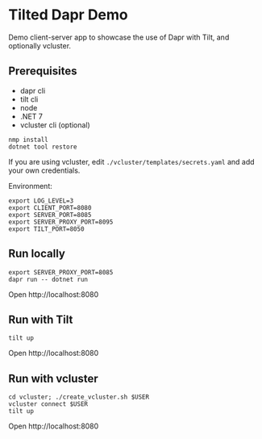 # Tilted Dapr Demo

Demo client-server app to showcase the use of Dapr with Tilt, and optionally vcluster.

## Prerequisites

* dapr cli
* tilt cli
* node
* .NET 7
* vcluster cli (optional)

```
nmp install
dotnet tool restore
```

If you are using vcluster, edit `./vcluster/templates/secrets.yaml` and add your own credentials.

Environment:
```
export LOG_LEVEL=3
export CLIENT_PORT=8080
export SERVER_PORT=8085
export SERVER_PROXY_PORT=8095
export TILT_PORT=8050
```
## Run locally

```
export SERVER_PROXY_PORT=8085
dapr run -- dotnet run
```

Open http://localhost:8080

## Run with Tilt

```
tilt up
```

Open http://localhost:8080

## Run with vcluster

```
cd vcluster; ./create_vcluster.sh $USER
vcluster connect $USER
tilt up
```

Open http://localhost:8080